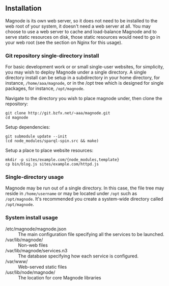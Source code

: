 ## Installation

Magnode is its own web server, so it does not need to be installed to the web root of your system, it doesn't need a web server at all. You may choose to use a web server to cache and load-balance Magnode and to serve static resources on disk, those static resources would need to go in your web root (see the section on Nginx for this usage).

### Git repository single-directory install

For basic development work or or small single-user websites, for simplicity, you may wish to deploy Magnode under a single directory. A single directory install can be setup in a subdirectory in your home directory, for instance, `/home/aaa/magnode`, or in the /opt tree which is designed for single packages, for instance, `/opt/magnode`.

Navigate to the directory you wish to place magnode under, then clone the repository:

	git clone http://git.bzfx.net/~aaa/magnode.git
	cd magnode

Setup dependencies:

	git submodule update --init
	(cd node_modules/sparql-spin.src && make)

Setup a place to place website resources:

	mkdir -p sites/example.com/{node_modules,template}
	cp bin/blog.js sites/example.com/httpd.js

### Single-directory usage

Magnode may be run out of a single directory. In this case, the file tree may reside in `/home/username` or may be located under `/opt` such as `/opt/magnode`. It's recommended you create a system-wide directory called `/opt/magnode`.

### System install usage

<dl>
<dt>/etc/magnode/magnode.json</dt><dd>The main configuration file specifying all the services to be launched.</dd>
<dt>/var/lib/magnode/</dt><dd>Non-web files</dd>
<dt>/var/lib/magnode/services.n3</dt><dd>The database specifying how each service is configured.</dd>
<dt>/var/www/</dt><dd>Web-served static files</dd>
<dt>/usr/lib/node/magnode/</dt><dd>The location for core Magnode libraries</dd>
</dl>
